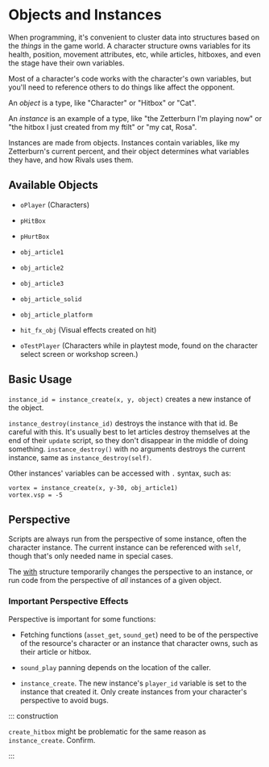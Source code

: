 # Objects and Instances

When programming, it's convenient to cluster data into structures based on the *things* in the game world. A character
structure owns variables for its health, position, movement attributes, etc, while articles, hitboxes, and even the
stage have their own variables.

Most of a character's code works with the character's own variables, but you'll need to reference others to do things
like affect the opponent.

An *object* is a type, like "Character" or "Hitbox" or "Cat".

An *instance* is an example of a type, like "the Zetterburn I'm playing now" or "the hitbox I just created from my
ftilt" or "my cat, Rosa".

Instances are made from objects. Instances contain variables, like my Zetterburn's current percent, and their object
determines what variables they have, and how Rivals uses them.

## Available Objects

- `oPlayer` (Characters)

- `pHitBox`
- `pHurtBox`

- `obj_article1`
- `obj_article2`
- `obj_article3`
- `obj_article_solid`
- `obj_article_platform`

- `hit_fx_obj` (Visual effects created on hit)

- `oTestPlayer` (Characters while in playtest mode, found on the character select screen or workshop screen.)

## Basic Usage

`instance_id = instance_create(x, y, object)` creates a new instance of the object.

`instance_destroy(instance_id)` destroys the instance with that id. Be careful with this. It's usually best to let
articles destroy themselves at the end of their `update` script, so they don't disappear in the middle of doing
something. `instance_destroy()` with no arguments destroys the current instance, same as `instance_destroy(self)`.

Other instances' variables can be accessed with `.` syntax, such as:

```gml{2}
vortex = instance_create(x, y-30, obj_article1)
vortex.vsp = -5
```

## Perspective

Scripts are always run from the perspective of some instance, often the character instance. The current instance can be
referenced with `self`, though that's only needed name in special cases.

The [with](control_flow.md#with) structure temporarily changes the perspective to an instance, or run code from the
perspective of *all* instances of a given object.

### Important Perspective Effects

Perspective is important for some functions:

- Fetching functions (`asset_get`, `sound_get`) need to be of the perspective of the resource's character or an instance
that character owns, such as their article or hitbox.

- `sound_play` panning depends on the location of the caller.

- `instance_create`. The new instance's `player_id` variable is set to the instance that created it. Only create instances
from your character's perspective to avoid bugs.

::: construction

`create_hitbox` might be problematic for the same reason as `instance_create`. Confirm.

:::
